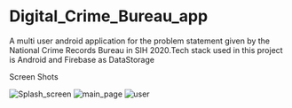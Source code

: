 # Digital_Crime_Bureau_app
A multi user android application for the problem statement given by the National Crime Records Bureau in SIH 2020.Tech stack used in this project is Android and Firebase as DataStorage

Screen Shots

![Splash_screen](https://user-images.githubusercontent.com/46351652/97830222-4a59e200-1cf2-11eb-8878-a0e729134962.png)
 ![main_page](https://user-images.githubusercontent.com/46351652/94019405-61421600-fdcf-11ea-8972-1c05713d68c1.png)
 ![user](https://user-images.githubusercontent.com/46351652/94019763-c4cc4380-fdcf-11ea-9a63-d46cd39a0065.jpg)
  
